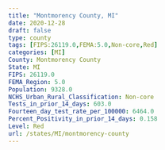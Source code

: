 ```yaml
---
title: "Montmorency County, MI"
date: 2020-12-28
draft: false
type: county
tags: [FIPS:26119.0,FEMA:5.0,Non-core,Red]
categories: [MI]
County: Montmorency County
State: MI
FIPS: 26119.0
FEMA_Region: 5.0
Population: 9328.0
NCHS_Urban_Rural_Classification: Non-core
Tests_in_prior_14_days: 603.0
Fourteen_day_test_rate_per_100000: 6464.0
Percent_Positivity_in_prior_14_days: 0.158
Level: Red
url: /states/MI/montmorency-county
---
```



